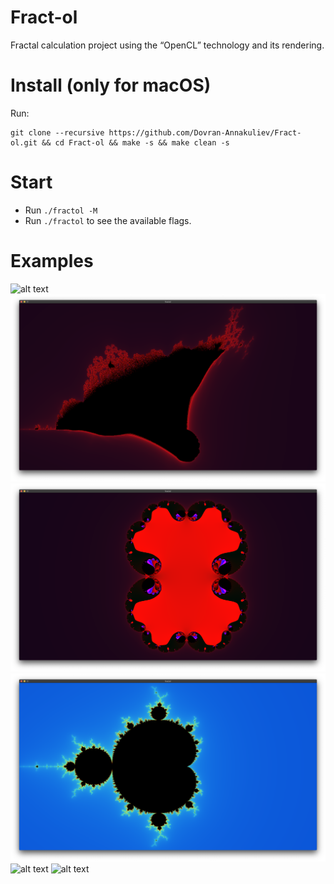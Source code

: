 # Fract-ol
Fractal calculation project using the “OpenCL” technology and its rendering.


# Install (only for macOS)
Run:
```
git clone --recursive https://github.com/Dovran-Annakuliev/Fract-ol.git && cd Fract-ol && make -s && make clean -s
```


# Start
* Run ```./fractol -M```
* Run ```./fractol``` to see the available flags.


# Examples
![alt text](screenshots/1.png)​
![alt text](screenshots/2.png)​
![alt text](screenshots/3.png)​
![alt text](screenshots/4.png)​
![alt text](screenshots/5.png)​
![alt text](screenshots/6.png)​
